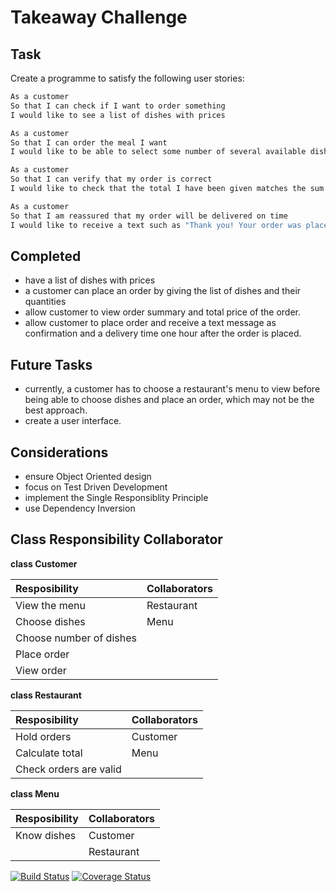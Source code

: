 Takeaway Challenge
==================

Task
-----

Create a programme to satisfy the following user stories:

```sh
As a customer
So that I can check if I want to order something
I would like to see a list of dishes with prices

As a customer
So that I can order the meal I want
I would like to be able to select some number of several available dishes

As a customer
So that I can verify that my order is correct
I would like to check that the total I have been given matches the sum of the various dishes in my order

As a customer
So that I am reassured that my order will be delivered on time
I would like to receive a text such as "Thank you! Your order was placed and will be delivered before 18:52" after I have ordered
```

Completed
-----
  * have a list of dishes with prices
  * a customer can place an order by giving the list of dishes and their quantities
  * allow customer to view order summary and total price of the order.
  * allow customer to place order and receive a text message as confirmation and a delivery time one hour after the order is placed.

Future Tasks
-----
  * currently, a customer has to choose a restaurant's menu to view before being able to choose dishes and place an order, which may not be the best approach.
  * create a user interface.

Considerations
-----
  * ensure Object Oriented design
  * focus on Test Driven Development
  * implement the Single Responsiblity Principle
  * use Dependency Inversion

Class Responsibility Collaborator
-----
**class Customer**

| Resposibility | Collaborators |
|:---------------|:---------------|
|View the menu| Restaurant |
|Choose dishes | Menu |
|Choose number of dishes | |
|Place order | |
|View order | |

**class Restaurant**

| Resposibility | Collaborators |
|:---------------|:---------------|
|Hold orders| Customer|
|Calculate total | Menu |
|Check orders are valid| |

**class Menu**

| Resposibility | Collaborators |
|:---------------|:---------------|
|Know dishes| Customer|
| | Restaurant |



[![Build Status](https://travis-ci.org/makersacademy/takeaway-challenge.svg?branch=master)](https://travis-ci.org/makersacademy/takeaway-challenge)
[![Coverage Status](https://coveralls.io/repos/makersacademy/takeaway-challenge/badge.png)](https://coveralls.io/r/makersacademy/takeaway-challenge)
